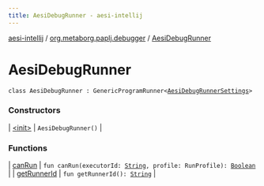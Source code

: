 ```yaml
---
title: AesiDebugRunner - aesi-intellij
---
```


[aesi-intellij](../../index.html) / [org.metaborg.paplj.debugger](../index.html) / [AesiDebugRunner](.)

# AesiDebugRunner

`class AesiDebugRunner : GenericProgramRunner<`[`AesiDebugRunnerSettings`](../-aesi-debug-runner-settings/index.html)`>`

### Constructors

| [&lt;init&gt;](-init-.html) | `AesiDebugRunner()` |

### Functions

| [canRun](can-run.html) | `fun canRun(executorId: `[`String`](https://kotlinlang.org/api/latest/jvm/stdlib/kotlin/-string/index.html)`, profile: RunProfile): `[`Boolean`](https://kotlinlang.org/api/latest/jvm/stdlib/kotlin/-boolean/index.html) |
| [getRunnerId](get-runner-id.html) | `fun getRunnerId(): `[`String`](https://kotlinlang.org/api/latest/jvm/stdlib/kotlin/-string/index.html) |

